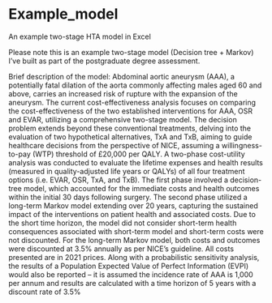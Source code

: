 # Example_model
An example two-stage HTA model in Excel

Please note this is an example two-stage model (Decision tree + Markov) I’ve built as part of the postgraduate degree assessment. 

Brief description of the model:
Abdominal aortic aneurysm (AAA), a potentially fatal dilation of the aorta commonly affecting males aged 60 and above, carries an increased risk of rupture with the expansion of the aneurysm.
The current cost-effectiveness analysis focuses on comparing the cost-effectiveness of the two established interventions for AAA, OSR and EVAR, utilizing a comprehensive two-stage model. The decision problem extends beyond these conventional treatments, delving into the evaluation of two hypothetical alternatives, TxA and TxB, aiming to guide healthcare decisions from the perspective of NICE, assuming a willingness-to-pay (WTP) threshold of £20,000 per QALY.
A two-phase cost-utility analysis was conducted to evaluate the lifetime expenses and health results (measured in quality-adjusted life years or QALYs) of all four treatment options (i.e. EVAR, OSR, TxA, and TxB).
The first phase involved a decision-tree model, which accounted for the immediate costs and health outcomes within the initial 30 days following surgery. The second phase utilized a long-term Markov model extending over 20 years, capturing the sustained impact of the interventions on patient health and associated costs.
Due to the short time horizon, the model did not consider short-term health consequences associated with short-term model and short-term costs were not discounted. For the long-term Markov model, both costs and outcomes were discounted at 3.5% annually as per NICE’s guideline. All costs presented are in 2021 prices.
Along with a probabilistic sensitivity analysis, the results of a Population Expected Value of Perfect Information (EVPI) would also be reported – it is assumed the incidence rate of AAA is 1,000 per annum and results are calculated with a time horizon of 5 years with a discount rate of 3.5%
